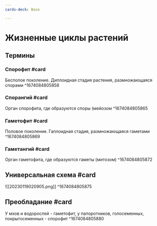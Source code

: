 ```yaml
---
cards-deck: Base

---
```


# Жизненные циклы растений

## Термины

### Спорофит #card 
Бесполое поколение. Диплоидная стадия растения, размножающаяся спорами
^1674084805858

### Спорангий #card 
Орган спорофита, где образуются споры (мейозом
^1674084805865

### Гаметофит #card
Половое поколение. Гаплоидная стадия, размножающаяся гаметами
^1674084805869

### Гаметангий #card 
Орган гаметофита, где образуются гаметы (митозом)
^1674084805872

## Универсальная схема #card 
![[20230119020905.png]]
^1674084805875

## Преобладание #card 
У мхов и водорослей - гаметофит, у папоротников, голосеменных, покрытосеменных - спорофит
^1674084805880
